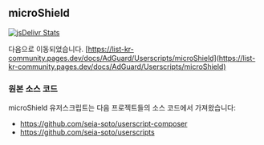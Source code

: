 ## microShield

[![jsDelivr Stats](https://data.jsdelivr.com/v1/package/gh/List-KR/microShield/badge)](https://www.jsdelivr.com/package/gh/List-KR/microShield)


다음으로 이동되었습니다.
[https://list-kr-community.pages.dev/docs/AdGuard/Userscripts/microShield](https://list-kr-community.pages.dev/docs/AdGuard/Userscripts/microShield)

### 원본 소스 코드
microShield 유저스크립트는 다음 프로젝트들의 소스 코드에서 가져왔습니다:
 - https://github.com/seia-soto/userscript-composer
 - https://github.com/seia-soto/userscripts